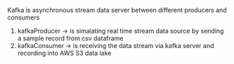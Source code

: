 Kafka is asynchronous stream data server between different producers and consumers
1. kafkaProducer -> is simalating real time stream data source by sending a sample record from csv dataframe
2. kafkaConsumer -> is receiving the data stream via kafka server and recording into AWS S3 data lake
